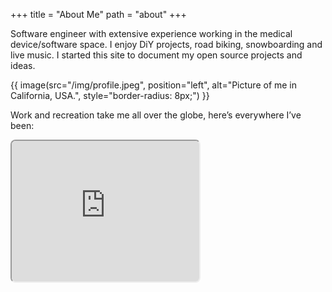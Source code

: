 +++
title = "About Me"
path = "about"
+++

Software engineer with extensive experience working in the medical device/software space. I enjoy DiY projects, road biking, snowboarding and live music. I started this site to document my open source projects and ideas. 

{{ image(src="/img/profile.jpeg", position="left", alt="Picture of me in California, USA.", style="border-radius: 8px;") }}

Work and recreation take me all over the globe, here’s everywhere I’ve been:

<!--<iframe src="https://www.google.com/maps/d/embed?mid=1sncJb5NJddWLFz8VvcUlm0X0R5U" width="640" height="480"></iframe>-->
<iframe src="https://www.google.com/maps/d/embed?mid=1sncJb5NJddWLFz8VvcUlm0X0R5U" width="300" height="225" style="margin: 0 auto; border-radius: 8px;"></iframe> 